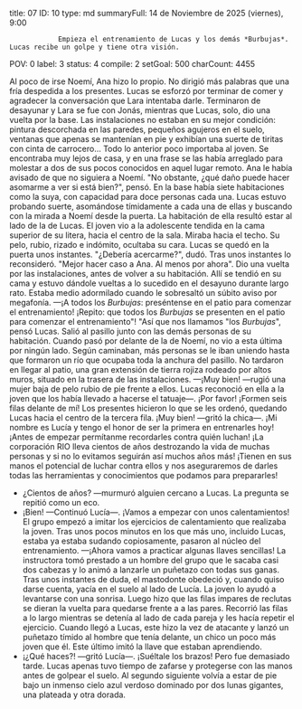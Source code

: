 title:          07
ID:             10
type:           md
summaryFull:    14 de Noviembre de 2025 (viernes), 9:00
                
                Empieza el entrenamiento de Lucas y los demás *Burbujas*. Lucas recibe un golpe y tiene otra visión.
POV:            0
label:          3
status:         4
compile:        2
setGoal:        500
charCount:      4455


Al poco de irse Noemí, Ana hizo lo propio. No dirigió más palabras que una fría despedida a los presentes.
Lucas se esforzó por terminar de comer y agradecer la conversación que Lara intentaba darle. Terminaron de desayunar y Lara se fue con Jonás, mientras que Lucas, solo, dio una vuelta por la base.
Las instalaciones no estaban en su mejor condición: pintura descorchada en las paredes, pequeños agujeros en el suelo, ventanas que apenas se mantenían en pie y exhibían una suerte de tiritas con cinta de carrocero...
Todo lo anterior poco importaba al joven. Se encontraba muy lejos de casa, y en una frase se las había arreglado para molestar a dos de sus pocos conocidos en aquel lugar remoto.
Ana le había avisado de que no siguiera a Noemí. 
"No obstante, ¿qué daño puede hacer asomarme a ver si está bien?", pensó.
En la base había siete habitaciones como la suya, con capacidad para doce personas cada una. Lucas estuvo probando suerte, asomándose tímidamente a cada una de ellas y buscando con la mirada a Noemí desde la puerta.
La habitación de ella resultó estar al lado de la de Lucas. El joven vio a la adolescente tendida en la cama superior de su litera, hacia el centro de la sala. Miraba hacia el techo.
Su pelo, rubio, rizado e indómito, ocultaba su cara.
Lucas se quedó en la puerta unos instantes. "¿Debería acercarme?", dudó.
Tras unos instantes lo reconsideró.
"Mejor hacer caso a Ana. Al menos por ahora".
Dio una vuelta por las instalaciones, antes de volver a su habitación. Allí se tendió en su cama y estuvo dándole vueltas a lo sucedido en el desayuno durante largo rato. Estaba medio adormilado cuando le sobresaltó un súbito aviso por megafonía.
—¡A todos los *Burbujas*: preséntense en el patio para comenzar el entrenamiento! ¡Repito: que todos los *Burbujas* se presenten en el patio para comenzar el entrenamiento"!
"Así que nos llamamos "los *Burbujas*", pensó Lucas.
Salió al pasillo junto con las demás personas de su habitación. Cuando pasó por delante de la de Noemí, no vio a esta última por ningún lado.
Según caminaban, más personas se le iban uniendo hasta que formaron un río que ocupaba toda la anchura del pasillo.
No tardaron en llegar al patio, una gran extensión de tierra rojiza rodeado por altos muros, situado en la trasera de las instalaciones.
—¡Muy bien! —rugió una mujer baja de pelo rubio de pie frente a ellos. Lucas reconoció en ella a la joven que los había llevado a hacerse el tatuaje—. ¡Por favor! ¡Formen seis filas delante de mí!
Los presentes hicieron lo que se les ordenó, quedando Lucas hacia el centro de la tercera fila.
¡Muy bien! —gritó la chica—. ¡Mi nombre es Lucía y tengo el honor de ser la primera en entrenarles hoy! ¡Antes de empezar permítanme recordarles contra quién luchan! ¡La corporación RIO lleva cientos de años destrozando la vida de muchas personas y si no lo evitamos seguirán así muchos años más! ¡Tienen en sus manos el potencial de luchar contra ellos y nos aseguraremos de darles todas las herramientas y conocimientos que podamos para prepararles!
- ¿Cientos de años? —murmuró alguien cercano a Lucas. La pregunta se repitió como un eco.
- ¡Bien! —Continuó Lucía—. ¡Vamos a empezar con unos calentamientos!
El grupo empezó a imitar los ejercicios de calentamiento que realizaba la joven. Tras unos pocos minutos en los que más uno, incluido Lucas, estaba ya estaba sudando copiosamente, pasaron al núcleo del entrenamiento.
—¡Ahora vamos a practicar algunas llaves sencillas!
La instructora tomó prestado a un hombre del grupo que le sacaba casi dos cabezas y lo animó a lanzarle un puñetazo con todas sus ganas. Tras unos instantes de duda, el mastodonte obedeció y, cuando quiso darse cuenta, yacía en el suelo al lado de Lucía.
La joven lo ayudó a levantarse con una sonrisa. Luego hizo que las filas impares de reclutas se dieran la vuelta para quedarse frente a a las pares. Recorrió las filas a lo largo mientras se detenía al lado de cada pareja y les hacía repetir el ejercicio.
Cuando llegó a Lucas, este hizo la vez de atacante y lanzó un puñetazo tímido al hombre que tenía delante, un chico un poco más joven que él. Este último imitó la llave que estaban aprendiendo.
- ¡¿Qué haces?! —gritó Lucía—. ¡Suéltale los brazos!
Pero fue demasiado tarde. Lucas apenas tuvo tiempo de zafarse y protegerse con las manos antes de golpear el suelo.
Al segundo siguiente volvía a estar de pie bajo un inmenso cielo azul verdoso dominado por dos lunas gigantes, una plateada y otra dorada.